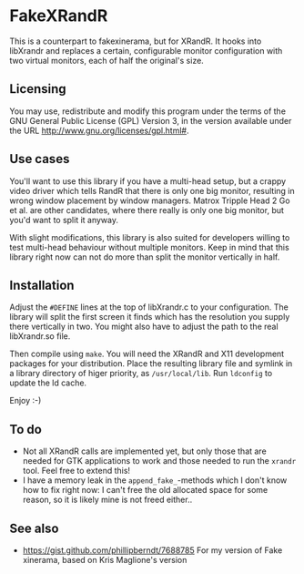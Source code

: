FakeXRandR
==========

This is a counterpart to fakexinerama, but for XRandR. It hooks into libXrandr
and replaces a certain, configurable monitor configuration with two virtual
monitors, each of half the original's size.

Licensing
---------

You may use, redistribute and modify this program under the terms of the GNU
General Public License (GPL) Version 3, in the version available under the URL
http://www.gnu.org/licenses/gpl.html#.

Use cases
---------

You'll want to use this library if you have a multi-head setup, but a crappy
video driver which tells RandR that there is only one big monitor, resulting in
wrong window placement by window managers. Matrox Tripple Head 2 Go et al. are
other candidates, where there really is only one big monitor, but you'd want to
split it anyway.

With slight modifications, this library is also suited for developers willing to
test multi-head behaviour without multiple monitors. Keep in mind that this library
right now can not do more than split the monitor vertically in half.

Installation
------------

Adjust the `#DEFINE` lines at the top of libXrandr.c to your configuration. The
library will split the first screen it finds which has the resolution you
supply there vertically in two. You might also have to adjust the path to the
real libXrandr.so file.

Then compile using `make`. You will need the XRandR and X11 development packages
for your distribution. Place the resulting library file and symlink in a library
directory of higer priority, as `/usr/local/lib`. Run `ldconfig` to update the
ld cache.

Enjoy :-)


To do
-----

* Not all XRandR calls are implemented yet, but only those that are needed for
  GTK applications to work and those needed to run the `xrandr` tool. Feel free
  to extend this!
* I have a memory leak in the `append_fake_`-methods which I don't know how to
  fix right now: I can't free the old allocated space for some reason, so it is
  likely mine is not freed either..

See also
--------

 * https://gist.github.com/phillipberndt/7688785
   For my version of Fake xinerama, based on Kris Maglione's version
